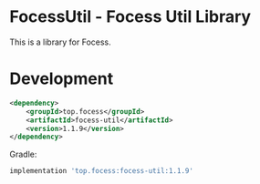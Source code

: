 # FocessUtil - Focess Util Library

This is a library for Focess.

# Development

```xml
<dependency>
    <groupId>top.focess</groupId>
    <artifactId>focess-util</artifactId>
    <version>1.1.9</version>
</dependency>
```

Gradle:

```gradle
implementation 'top.focess:focess-util:1.1.9'
```